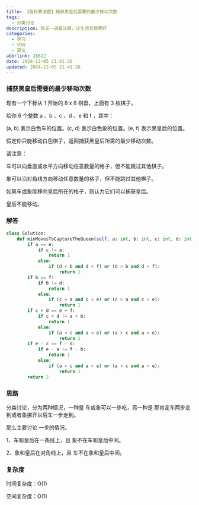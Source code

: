 ```yaml
---
title: 【每日算法题】捕获黑皇后需要的最少移动次数
tags:
  - 分类讨论
description: 每天一道算法题，让生活变得更好
categories:
  - 学习
  - 代码
  - 算法
abbrlink: 28622
date: 2024-12-05 21:41:26
updated: 2024-12-05 21:41:26
---
```


### 捕获黑皇后需要的最少移动次数

现有一个下标从 1 开始的 8 x 8 棋盘，上面有 3 枚棋子。

给你 6 个整数 a 、b 、c 、d 、e 和 f ，其中：

(a, b) 表示白色车的位置。(c, d) 表示白色象的位置。(e, f) 表示黑皇后的位置。

假定你只能移动白色棋子，返回捕获黑皇后所需的最少移动次数。

请注意：

车可以向垂直或水平方向移动任意数量的格子，但不能跳过其他棋子。

象可以沿对角线方向移动任意数量的格子，但不能跳过其他棋子。

如果车或象能移向皇后所在的格子，则认为它们可以捕获皇后。

皇后不能移动。

### 解答

```python
class Solution:
    def minMovesToCaptureTheQueen(self, a: int, b: int, c: int, d: int, e: int, f: int) -> int:
        if a == e:
            if c != a:
                return 1
            else:
                if (d < b and d < f) or (d > b and d > f):
                    return 1
        if b == f:
            if b != d:
                return 1
            else:
                if (c < a and c < e) or (c > a and c > e):
                    return 1
        if c + d == e + f:
            if c + d != a + b:
                return 1
            else:
                if (a < c and a < e) or (a > c and a > e):
                    return 1
        if e - c == f - d:
            if e - a != f - b:
                return 1
            else:
                if (a < c and a < e) or (a > c and a > e):
                    return 1
        return 2
```

### 思路

分类讨论，分为两种情况，一种是 车或象可以一步吃，另一种是 那肯定车两步走到或者象挪开以后车一步走到。

那么主要讨论 一步的情况。

1、车和皇后在一条线上，且 象不在车和皇后中间。

2、象和皇后在对角线上，且 车不在象和皇后中间。

### 复杂度

时间复杂度：O(1)

空间复杂度：O(1)
